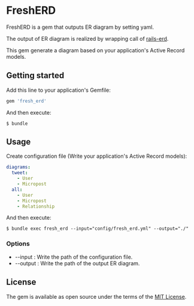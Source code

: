 # FreshERD

FreshERD is a gem that outputs ER diagram by setting yaml.

The output of ER diagram is realized by wrapping call of [rails-erd](https://github.com/voormedia/rails-erd).

This gem generate a diagram based on your application's Active Record models.


## Getting started

Add this line to your application's Gemfile:

```ruby
gem 'fresh_erd'
```

And then execute:

    $ bundle

## Usage

Create configuration file (Write your application's Active Record models):

```yml
diagrams:
  tweet:
    - User
    - Micropost
  all:
    - User
    - Micropost
    - Relationship
```

And then execute:

    $ bundle exec fresh_erd --input="config/fresh_erd.yml" --output="./"


### Options

- --input : Write the path of the configuration file.
- --output : Write the path of the output ER diagram.


## License

The gem is available as open source under the terms of the [MIT License](http://opensource.org/licenses/MIT).
